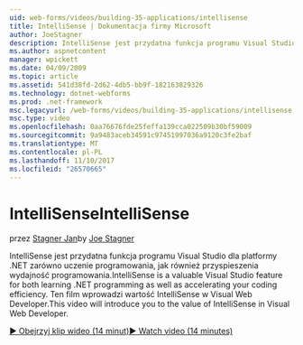 ```yaml
---
uid: web-forms/videos/building-35-applications/intellisense
title: IntelliSense | Dokumentacja firmy Microsoft
author: JoeStagner
description: IntelliSense jest przydatna funkcja programu Visual Studio dla platformy .NET zarówno uczenie programowania, jak również przyspieszenia wydajność programowania. Ten film wprowadzi...
ms.author: aspnetcontent
manager: wpickett
ms.date: 04/09/2009
ms.topic: article
ms.assetid: 541d38fd-2d62-4db5-bb9f-182163829326
ms.technology: dotnet-webforms
ms.prod: .net-framework
msc.legacyurl: /web-forms/videos/building-35-applications/intellisense
msc.type: video
ms.openlocfilehash: 0aa76676fde25feffa139cca022509b30bf59009
ms.sourcegitcommit: 9a9483aceb34591c97451997036a9120c3fe2baf
ms.translationtype: MT
ms.contentlocale: pl-PL
ms.lasthandoff: 11/10/2017
ms.locfileid: "26570665"
---
```

<a name="intellisense"></a><span data-ttu-id="61f7e-104">IntelliSense</span><span class="sxs-lookup"><span data-stu-id="61f7e-104">IntelliSense</span></span>
====================
<span data-ttu-id="61f7e-105">przez [Stagner Jan](https://github.com/JoeStagner)</span><span class="sxs-lookup"><span data-stu-id="61f7e-105">by [Joe Stagner](https://github.com/JoeStagner)</span></span>

<span data-ttu-id="61f7e-106">IntelliSense jest przydatna funkcja programu Visual Studio dla platformy .NET zarówno uczenie programowania, jak również przyspieszenia wydajność programowania.</span><span class="sxs-lookup"><span data-stu-id="61f7e-106">IntelliSense is a valuable Visual Studio feature for both learning .NET programming as well as accelerating your coding efficiency.</span></span> <span data-ttu-id="61f7e-107">Ten film wprowadzi wartość IntelliSense w Visual Web Developer.</span><span class="sxs-lookup"><span data-stu-id="61f7e-107">This video will introduce you to the value of IntelliSense in Visual Web Developer.</span></span>

[<span data-ttu-id="61f7e-108">&#9654; Obejrzyj klip wideo (14 minut)</span><span class="sxs-lookup"><span data-stu-id="61f7e-108">&#9654; Watch video (14 minutes)</span></span>](https://channel9.msdn.com/Blogs/ASP-NET-Site-Videos/intellisense)
